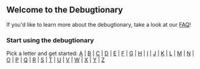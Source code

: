 ## Welcome to the Debugtionary

If you'd like to learn more about the debugtionary, take a look at our [FAQ](./faq.md)!

### Start using the debugtionary
Pick a letter and get started:
[A](./definitions/a.md) | [B](./definitions/b.md) | [C](./definitions/c.md) | [D](./definitions/d.md) | [E](./definitions/e.md) | [F](./definitions/f.md) | [G](./definitions/g.md) | [H](./definitions/h.md) | [I](./definitions/i.md) | [J](./definitions/j.md) | [K](./definitions/k.md) | [L](./definitions/l.md) | [M](./definitions/m.md) | [N](./definitions/n.md) | [O](./definitions/o.md) | [P](./definitions/p.md) | [Q](./definitions/q.md) | [R](./definitions/r.md) | [S](./definitions/s.md) | [T](./definitions/t.md) | [U](./definitions/u.md) | [V](./definitions/v.md) | [W](./definitions/w.md) | [X](./definitions/x.md) | [Y](./definitions/y.md) | [Z](./definitions/z.md)
